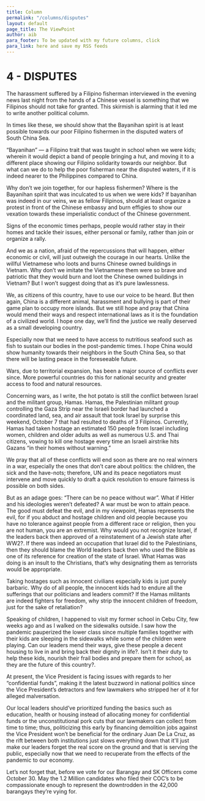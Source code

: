 ```yaml
---
title: Column
permalink: "/columns/disputes"
layout: default
page_title: The ViewPoint
author: aib
para_footer: To be updated with my future columns, click
para_link: here and save my RSS feeds
---
```


# 4 -  DISPUTES

The harassment suffered by a Filipino fisherman interviewed in the evening news last night from the hands of a Chinese vessel is something that we Filipinos should not take for granted. This skirmish is alarming that it led me to write another political column.

In times like these, we should show that the Bayanihan spirit is at least possible towards our poor Filipino fishermen in the disputed waters of South China Sea. 

“Bayanihan” — a Filipino trait that was taught in school when we were kids; wherein it would depict a band of people bringing a hut, and moving it to a different place showing our Filipino solidarity towards our neighbor.  But what can we do to help the poor fisherman near the disputed waters, if it is indeed nearer to the Philippines compared to China.

Why don’t we join together, for our hapless fishermen? Where is the Bayanihan spirit that was inculcated to us when we were kids? If bayanihan was indeed in our veins, we as fellow Filipinos, should at least organize a protest in front of the Chinese embassy and burn effigies to show our vexation towards these imperialistic conduct of the Chinese government. 

Signs of the economic times perhaps, people would rather stay in their homes and tackle their issues, either personal or family, rather than join or organize a rally.

And we as a nation, afraid of the repercussions that will happen, either economic or civil, will just outweigh the courage in our hearts. Unlike the willful Vietnamese who loots and burns Chinese owned buildings in Vietnam.  Why don’t we imitate the Vietnamese them were so brave and patriotic that they would burn and loot the Chinese owned buildings in Vietnam? But I won’t suggest doing that as it’s pure lawlessness.

We, as citizens of this country, have to use our voice to be heard. But then again, China is a different animal, harassment and bullying is part of their game plan to occupy more islands.  But we still hope and pray that China would mend their ways and respect international laws as it is the foundation of a civilized world.  I hope one day, we’ll find the justice we really deserved as a small developing country.   

Especially now that we need to have access to nutritious seafood such as fish to sustain our bodies in the post-pandemic times. I hope China would show humanity towards their neighbors in the South China Sea, so that there will be lasting peace in the foreseeable future.

Wars, due to territorial expansion, has been a major source of conflicts ever since. More powerful countries do this for national security and greater access to food and natural resources.

Concerning wars, as I write, the hot potato is still the conflict between Israel and the militant group, Hamas. Hamas, the Palestinian militant group controlling the Gaza Strip near the Israeli border had launched a coordinated land, sea, and air assault that took Israel by surprise this weekend, October 7 that had resulted to deaths of 3 Filipinos. Currently, Hamas had taken hostage an estimated 150 people from Israel including women, children and older adults as well as numerous U.S. and Thai citizens, vowing to kill one hostage every time an Israeli airstrike hits Gazans “in their homes without warning.”

We pray that all of these conflicts will end soon as there are no real winners in a war, especially the ones that don’t care about politics: the children, the sick and the have-nots; therefore, UN and its peace negotiators must intervene and move quickly to draft a quick resolution to ensure fairness is possible on both sides.

But as an adage goes: “There can be no peace without war”. What if Hitler and his ideologies weren’t defeated? A war must be won to attain peace. The good must defeat the evil, and in my viewpoint, Hamas represents the evil, for if you abduct and hostage children and old people because you have no tolerance against people from a different race or religion, then you are not human, you are an extremist. Why would you not recognize Israel, if the leaders back then approved of a reinstatement of a Jewish state after WW2?.  If there was indeed an occupation that Israel did to the Palestinians, then they should blame the World leaders back then who used the Bible as one of its reference for creation of the state of Israel. What Hamas was doing is an insult to the Christians, that’s why designating them as terrorists would be appropriate. 

Taking hostages such as innocent civilians especially kids is just purely barbaric. Why do of all people, the innocent kids had to endure all the sufferings that our politicians and leaders commit?  If the Hamas militants are indeed fighters for freedom, why strip the innocent children of freedom, just for the sake of retaliation?

Speaking of children, I happened to visit my former school in Cebu City, few weeks ago and as I walked on the sidewalks outside. I saw how the pandemic pauperized the lower class since multiple families together with their kids are sleeping in the sidewalks while some of the children were playing. Can our leaders mend their ways, give these people a decent housing to live in and bring back their dignity in life?. Isn’t it their duty to help these kids, nourish their frail bodies and prepare them for school, as they are the future of this country?.

At present, the Vice President is facing issues with regards to her “confidential funds”, making it the latest buzzword in national politics since the Vice President’s detractors and few lawmakers who stripped her of it for alleged malversation.

Our local leaders should’ve prioritized funding the basics such as education, health or housing instead of allocating money for confidential funds or the unconstitutional pork cuts that our lawmakers can collect from time to time; thus, politicizing this early by financing demolition jobs against the Vice President won’t be beneficial for the ordinary Juan De La Cruz, as the rift between both institutions just slows everything down that it'll just make our leaders forget the real score on the ground and that is serving the public, especially now that we need to recuperate from the effects of the pandemic to our economy.

Let’s not forget that, before we vote for our Barangay and SK Officers come October 30. May the 1.2 Million candidates who filed their COC’s to be compassionate enough to represent the downtrodden in the 42,000 barangays they’re vying for.  